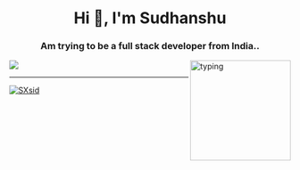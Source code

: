 
<h1 align="center">Hi 👋, I'm Sudhanshu</h1>
<h3 align="center">Am trying to be a full stack developer from India..</h3>


<p> 
  
  <img alt="typing" align="right" height="180" src="https://c.tenor.com/HzrtGBa_hZgAAAAC/typing-anime.gif" />

  
  <img align="center" src="https://github-readme-streak-stats.herokuapp.com/?user=SXsid&theme=dracula" />
  
  
</p>






<hr/>

<!--<div align="center">
<a href="https://github.com/10x-sid">
  <img align="center" src="https://github-readme-stats.vercel.app/api?username=10x-sid&count_private=true&theme=dracula" />
</a>
<br /><br />-->
<div style="width: 100%; height:50%">
  <a href="https://github.com/SXsid">
   <img align="center" src="https://github-readme-stats.vercel.app/api/top-langs/?username=SXsid&layout=compact&langs_count=20&card_width=600%&theme=dracula" alt="SXsid" /></p>
  </a>
</div>


</div>
<!--
**10x-sid/10x-sid** is a ✨ _special_ ✨ repository because its `README.md` (this file) appears on your GitHub profile.

Here are some ideas to get you started:

- 🔭 I’m currently working on ...
- 🌱 I’m currently learning ...
- 👯 I’m looking to collaborate on ...
- 🤔 I’m looking for help with ...
- 💬 Ask me about ...
- 📫 How to reach me: ...
- 😄 Pronouns: ...
- ⚡ Fun fact: ...
-->
